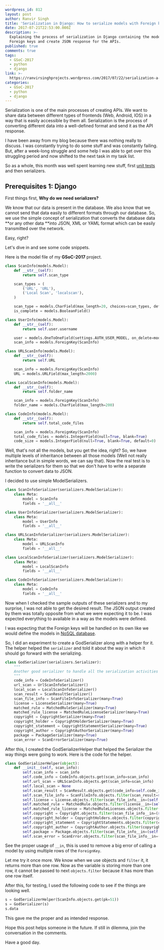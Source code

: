 ```yaml
---
wordpress_id: 812
layout: post
author: Ranvir Singh
title: 'Serialization in Django: How to serialize models with Foreign keys'
date: 2017-07-21T22:53:00.000Z
description: >-
  Explaining the process of serialization in Django containing the models with
  Foreign keys and create JSON response for the APIs.
published: true
comments: true
tags:
  - GSoC-2017
  - python
  - django
link: >-
  https://ranvirsinghprojects.wordpress.com/2017/07/22/serialization-a-week-long-struggle/
categories:
  - GSoC-2017
  - python
  - django
---
```


Serialization is one of the main processes of creating APIs. We want to share data between different types of frontends (Web, Android, IOS) in a way that is easily accessible by them all. Serialization is the process of converting different data into a well-defined format and send it as the API response.

I have been away from my blog because there was nothing really to discuss. I was constantly trying to do some stuff and was constantly failing. But, after a week-long struggle and some help I was able to get over this struggling period and now shifted to the next task in my task list.

So as a whole, this month was well spent learning new stuff, first [unit tests](https://ranvir.xyz/blog/writing-unit-tests-for-the-models/) and then serializers.

## Prerequisites 1: Django

First things first, **Why do we need serializers?**

We know that our data is present in the database. We also know that we cannot send that data easily to different formats through our database. So, we use the simple concept of serialization that converts the database data **or any other data **into JSON, XML or YAML format which can be easily transmitted over the network.

Easy, right?

Let's dive in and see some code snippets.

Here is the model file of my **GSoC-2017** project.

```python
class ScanInfo(models.Model):
    def __str__(self):
        return self.scan_type

    scan_types = (
        ('URL', 'URL'),
        ('Local Scan', 'localscan'),
    )

    scan_type = models.CharField(max_length=20, choices=scan_types, default='URL')
    is_complete = models.BooleanField()

class UserInfo(models.Model):
    def __str__(self):
        return self.user.username

    user = models.OneToOneField(settings.AUTH_USER_MODEL, on_delete=models.CASCADE)
    scan_info = models.ForeignKey(ScanInfo)

class URLScanInfo(models.Model):
    def __str__(self):
        return self.URL

    scan_info = models.ForeignKey(ScanInfo)
    URL = models.URLField(max_length=2000)

class LocalScanInfo(models.Model):
    def __str__(self):
        return self.folder_name

    scan_info = models.ForeignKey(ScanInfo)
    folder_name = models.CharField(max_length=200)

class CodeInfo(models.Model):
    def __str__(self):
        return self.total_code_files

    scan_info = models.ForeignKey(ScanInfo)
    total_code_files = models.IntegerField(null=True, blank=True)
    code_size = models.IntegerField(null=True, blank=True, default=0)
```

Well, that's not all the models, but you get the idea, right? So, we have multiple levels of inheritance between all those models (Well not really inheritance but in simple words, we can say that). Now the real test is to write the serializers for them so that we don't have to write a separate function to convert data to JSON.

I decided to use simple ModelSerializers.

```python
class ScanInfoSerializer(serializers.ModelSerializer):
    class Meta:
        model = ScanInfo
        fields = '__all__'

class UserInfoSerializer(serializers.ModelSerializer):
    class Meta:
        model = UserInfo
        fields = '__all__'

class URLScanInfoSerializer(serializers.ModelSerializer):
    class Meta:
        model = URLScanInfo
        fields = '__all__'

class LocalScanInfoSerializer(serializers.ModelSerializer):
    class Meta:
        model = LocalScanInfo
        fields = '__all__'

class CodeInfoSerializer(serializers.ModelSerializer):
    class Meta:
        model = CodeInfo
        fields = '__all__'
```

Now when I checked the sample outputs of these serializers and to my surprise, I was not able to get the desired result. The JSON output created by them was totally opposite from what we were expecting it to be. I was expected everything to available in a way as the models were defined.

I was expecting that the Foreign keys will be handled on its own like we would define the models in [NoSQL database](https://ranvir.xyz/blog/mongo-aggregates/).

So, I did an experiment to create a GodSerializer along with a helper for it. The helper helped the `serializer` and told it about the way in which it should go forward with the serializing.

```python
class GodSerializer(serializers.Serializer):
    """
    Another good serializer to handle all the serialization activities
    """
    code_info = CodeInfoSerializer()
    url_scan = UrlScanInfoSerializer()
    local_scan = LocalScanInfoSerializer()
    scan_result = ScanResultSerializer()
    scan_file_info = ScanFileInfoSerializer(many=True)
    license = LicenseSerializer(many=True)
    matched_rule = MatchedRuleSerializer(many=True)
    matched_rule_license = MatchedRuleLicenseSerializer(many=True)
    copyright = CopyrightSerializer(many=True)
    copyright_holder = CopyrightHolderSerializer(many=True)
    copyright_statement = CopyrightStatementSerializer(many=True)
    copyright_author = CopyrightAuthorSerializer(many=True)
    package = PackageSerializer(many=True)
    scan_error = ScanErrorSerializer(many=True)
```

After this, I created the GodSerializerHelper that helped the Serializer the way things were going to work. Here is the code for the helper.

```python
class GodSerializerHelper(object):
    def __init__(self, scan_info):
        self.scan_info = scan_info
        self.code_info = CodeInfo.objects.get(scan_info=scan_info)
        self.url_scan = URLScanInfo.objects.get(scan_info=scan_info)
        self.local_scan = None
        self.scan_result = ScanResult.objects.get(code_info=self.code_info)
        self.scan_file_info = ScanFileInfo.objects.filter(scan_result=self.scan_result)
        self.license = License.objects.filter(scan_file_info__in=(self.scan_file_info))
        self.matched_rule = MatchedRule.objects.filter(license__in=(self.license))
        self.matched_rule_license = MatchedRuleLicenses.objects.filter(matched_rule__in=(self.matched_rule))
        self.copyright = Copyright.objects.filter(scan_file_info__in=(self.scan_file_info))
        self.copyright_holder = CopyrightHolders.objects.filter(copyright__in=(self.copyright))
        self.copyright_statement = CopyrightStatements.objects.filter(copyright__in=(self.copyright))
        self.copyright_author = CopyrightAuthor.objects.filter(copyright__in=(self.copyright))
        self.package = Package.objects.filter(scan_file_info__in=(self.scan_file_info))
        self.scan_error = ScanError.objects.filter(scan_file_info__in=(self.scan_file_info))
```

See the proper usage of `__in`, this is used to remove a big error of calling a model by using multiple rows of the `ForeignKey`.

Let me try it once more. We know when we use objects and `filter` it, it returns more than one row. Now as the variable is storing more than one row, it cannot be passed to next `objects.filter` because it has more than one row itself.

After this, for testing, I used the following code to see if the things are looking well.

```python
s = GodSerializerHelper(ScanInfo.objects.get(pk=51))
s = GodSerializer(s)
s.data
```

This gave me the proper and as intended response.

Hope this post helps someone in the future. If still in dilemma, join the conversation in the comments.

Have a good day.
